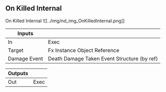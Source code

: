 ## On Killed Internal
On Killed Internal
![[../img/nd_img_OnKilledInternal.png]]

|Inputs||
|--|--|
| In | Exec |
| Target | Fx Instance Object Reference |
| Damage Event | Death Damage Taken Event Structure (by ref) |

|Outputs||
|--|--|
| Out | Exec |
